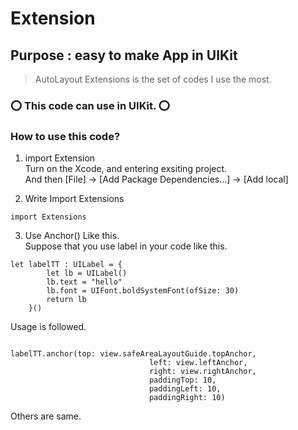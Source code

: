 # Extension
## Purpose : easy to make App in UIKit
> AutoLayout Extensions is the set of codes I use the most.


### ⭕️ This code can use in UIKit. ⭕️

### How to use this code?
1. import Extension</br>
Turn on the Xcode, and entering exsiting project.</br>
And then [File] -> [Add Package Dependencies...] -> [Add local]

2. Write Import Extensions</br>
```
import Extensions
```

3. Use Anchor() Like this.</br>
Suppose that you use label in your code like this.
```
let labelTT : UILabel = {
        let lb = UILabel()
        lb.text = "hello"
        lb.font = UIFont.boldSystemFont(ofSize: 30)
        return lb
    }()
```

Usage is followed.</br>
```

labelTT.anchor(top: view.safeAreaLayoutGuide.topAnchor,
                               left: view.leftAnchor,
                               right: view.rightAnchor,
                               paddingTop: 10,
                               paddingLeft: 10,
                               paddingRight: 10)
```

Others are same. 



